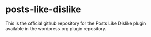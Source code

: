 # posts-like-dislike
This is the official github repository for the Posts Like Dislike plugin available in the wordpress.org plugin repository.
